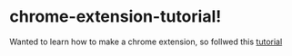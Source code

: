 # chrome-extension-tutorial! 

Wanted to learn how to make a chrome extension, so follwed this [tutorial](https://developer.chrome.com/extensions/getstarted) 

